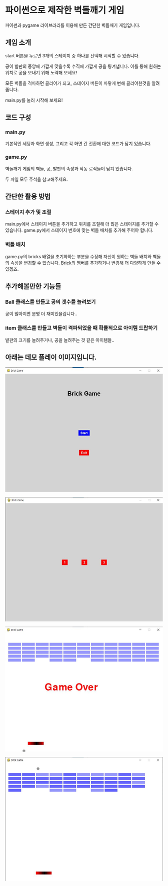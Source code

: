 # 파이썬으로 제작한 벽돌깨기 게임
파이썬과 pygame 라이브러리를 이용해 만든 간단한 벽돌깨기 게임입니다. 

## 게임 소개
start 버튼을 누르면 3개의 스테이지 중 하나를 선택해 시작할 수 있습니다.

공이 발판의 중앙에 가깝게 맞을수록 수직에 가깝게 공을 튕겨냅니다. 이를 통해 원하는 위치로 공을 보내기 위해 노력해 보세요!

모든 벽돌을 격파하면 클리어가 되고, 스테이지 버튼이 파랗게 변해 클리어한것을 알려줍니다.

main.py를 눌러 시작해 보세요!

## 코드 구성
### main.py
기본적인 세팅과 화면 생성, 그리고 각 화면 간 전환에 대한 코드가 담겨 있습니다.

### game.py
벽돌깨기 게임의 벽돌, 공, 발판의 속성과 작동 로직들이 담겨 있습니다.

두 파일 모두 주석을 참고해주세요.

## 간단한 활용 방법

### 스테이지 추가 및 조절
main.py에서 스테이지 버튼을 추가하고 위치를 조절해 더 많은 스테이지를 추가할 수 있습니다.
game.py에서 스테이지 번호에 맞는 벽돌 배치를 추가해 주어야 합니다.

### 벽돌 배치
game.py의 bricks 배열을 초기화하는 부분을 수정해 자신이 원하는 벽돌 배치와 벽돌의 속성을 변경할 수 있습니다.
Brick의 멤버를 추가하거나 변경해 더 다양하게 만들 수 있겠죠.

## 추가해볼만한 기능들

### Ball 클래스를 만들고 공의 갯수를 늘려보기
공이 많아지면 분명 더 재미있을겁니다..

### item 클래스를 만들고 벽돌이 격파되었을 때 확률적으로 아이템 드랍하기
발판의 크기를 늘려주거나, 공을 늘려주는 것 같은 아이템들..

## 아래는 데모 플레이 이미지입니다.

![Start screen](demo1.jpg)

![Stage_screen](demo2.jpg)

![Game_screen1](demo3.jpg)

![Game screen2](demo4.jpg)
